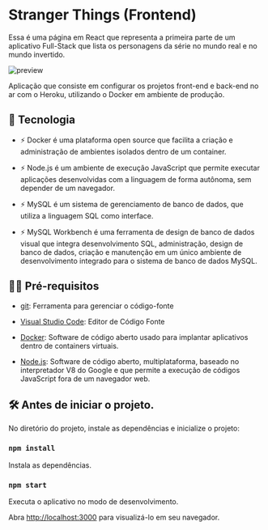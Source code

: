 # Stranger Things (Frontend)

Essa é uma página em React que representa a primeira parte de um aplicativo Full-Stack que lista os personagens da série no mundo real e no mundo invertido.

![preview](.github/preview.png)

Aplicação que consiste em configurar os projetos front-end e back-end no ar com o Heroku, utilizando o Docker em ambiente de produção.

## 🚀 Tecnologia

- ⚡ Docker é uma plataforma open source que facilita a criação e administração de ambientes isolados dentro de um container.

- ⚡ Node.js é um ambiente de execução JavaScript que permite executar aplicações desenvolvidas com a linguagem de forma autônoma, sem depender de um         navegador.

- ⚡ MySQL é um sistema de gerenciamento de banco de dados, que utiliza a linguagem SQL como interface.

- ⚡ MySQL Workbench é uma ferramenta de design de banco de dados visual que integra desenvolvimento SQL, administração, design de banco de dados, criação     e manutenção em um único ambiente de desenvolvimento integrado para o sistema de banco de dados MySQL.

## ✋🏻 Pré-requisitos

- [git](https://git-scm.com/downloads): Ferramenta para gerenciar o código-fonte

- [Visual Studio Code](https://code.visualstudio.com/): Editor de Código Fonte

- [Docker](https://www.docker.com/): Software de código aberto usado para implantar aplicativos dentro de containers virtuais.

- [Node.js](https://nodejs.org/en): Software de código aberto, multiplataforma, baseado no interpretador V8 do Google e que permite a execução de códigos     JavaScript fora de um navegador web.

## :hammer_and_wrench: Antes de iniciar o projeto.

No diretório do projeto, instale as dependências e inicialize o projeto:

### `npm install`

Instala as dependências.

### `npm start`

Executa o aplicativo no modo de desenvolvimento.

Abra [http://localhost:3000](http://localhost:3000) para visualizá-lo em seu navegador.
